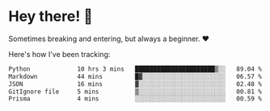# Hey there! 👋
Sometimes breaking and entering, but always a beginner. ❤️

Here's how I've been tracking:
<!--START_SECTION:waka-->

```txt
Python             10 hrs 3 mins   ██████████████████████▒░░   89.04 %
Markdown           44 mins         █▓░░░░░░░░░░░░░░░░░░░░░░░   06.57 %
JSON               16 mins         ▓░░░░░░░░░░░░░░░░░░░░░░░░   02.48 %
GitIgnore file     5 mins          ▒░░░░░░░░░░░░░░░░░░░░░░░░   00.81 %
Prisma             4 mins          ░░░░░░░░░░░░░░░░░░░░░░░░░   00.59 %
```

<!--END_SECTION:waka-->
